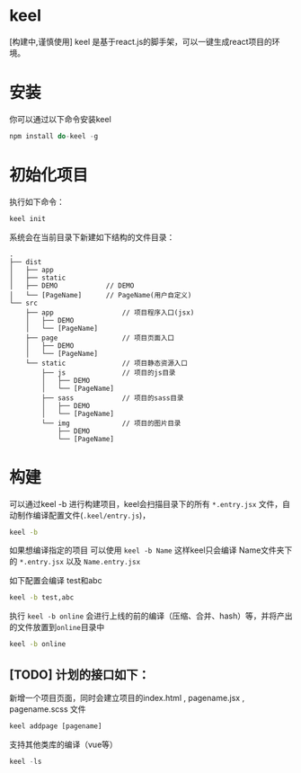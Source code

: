 # keel
[构建中,谨慎使用]  keel 是基于react.js的脚手架，可以一键生成react项目的环境。

# 安装

你可以通过以下命令安装keel

```javascript
npm install do-keel -g
```

# 初始化项目

执行如下命令：

```javascript
keel init 
```

系统会在当前目录下新建如下结构的文件目录：

```
.
├── dist
│   ├── app
│   ├── static
│   ├── DEMO            // DEMO 
│   └── [PageName]      // PageName(用户自定义)
└── src
    ├── app                 // 项目程序入口(jsx)
    │   ├── DEMO
    │   └── [PageName]
    ├── page                // 项目页面入口
    │   ├── DEMO            
    │   └── [PageName]      
    └── static              // 项目静态资源入口
        ├── js              // 项目的js目录
        │   ├── DEMO
        │   └── [PageName]  
        ├── sass            // 项目的sass目录
        │   ├── DEMO
        │   └── [PageName]  
        └── img             // 项目的图片目录
            ├── DEMO
            └── [PageName]  
```

# 构建

可以通过keel -b 进行构建项目，keel会扫描目录下的所有 `*.entry.jsx` 文件，自动制作编译配置文件(`.keel/entry.js`)，

```bash
keel -b
```

如果想编译指定的项目 可以使用 `keel -b Name` 这样keel只会编译 Name文件夹下的 `*.entry.jsx` 以及 `Name.entry.jsx`

如下配置会编译 test和abc
```bash
keel -b test,abc
```

执行 `keel -b online` 会进行上线的前的编译（压缩、合并、hash）等，并将产出的文件放置到`online`目录中

```bash
keel -b online
```

## [TODO] 计划的接口如下：

新增一个项目页面，同时会建立项目的index.html , pagename.jsx , pagename.scss 文件

```javascript
keel addpage [pagename]
```

支持其他类库的编译（vue等）

```javascript
keel -ls
```


